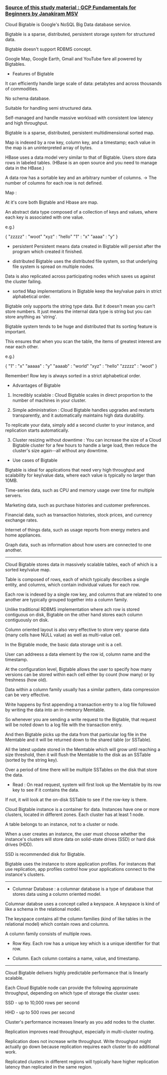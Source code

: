 ### [Source of this study material : GCP Fundamentals for Beginners by Janakiram MSV](https://www.udemy.com/course/google-cloud-platform-gcp-fundamentals-for-beginners/)


Cloud Bigtable is Google's NoSQL Big Data database service. 

Bigtable is a sparse, distributed, persistent storage system for structured data.

Bigtable doesn't support RDBMS concept.

Google Map, Google Earth, Gmail and YouTube fare all powered by Bigtables.

* Features of Bigtable

It can efficiently handle large scale of data: petabytes and across thousands of commodities.

No schema database.

Suitable for handling semi structured data.

Self-managed and handle massive workload with consistent low latency and high throughput.

Bigtable is a sparse, distributed, persistent multidimensional sorted map.

Map is indexed by a row key, column key, and a timestamp; 
each value in the map is an uninterpreted array of bytes.

HBase uses a data model very similar to that of Bigtable. 
Users store data rows in labeled tables. 
(HBase is an open source and you need to manage data in the HBase.)

A data row has a sortable key and an arbitrary number of columns.
-> The number of columns for each row is not defined.

Map :

At it's core both Bigtable and Hbase are map.

An abstract data type composed of a collection of keys and values,
where each key is associated with one value.

e.g.)

{
    "zzzzz" : "woot"
    "xyz" : "hello"
    "1" : "x"
    "aaaa" : "y"
}

- persistent
Persistent means data created in Bigtable will persist after the program which created it finished.

- distributed
Bigtable uses the distributed file system, so that underlying file system is spread on multiple nodes.

Data is also replicated across participating nodes which saves us against the cluster failing.

- sorted
Map implementations in Bigtable keep the key/value pairs in strict alphabetical order.

Bigtable only supports the string type data.
But it doesn't mean you can't store numbers.
It just means the internal data type is string but you can store anything as 'string'.

Bigtable system tends to be huge and distributed that its sorting feature is important.

This ensures that when you scan the table,
the items of greatest interest are near each other.

e.g.)

{
    "1" : "x"
    "aaaaa" : "y"
    "aaaab" : "world"
    "xyz" : "hello"
    "zzzzz" : "woot"
}

Remember! Row key is always sorted in a strict alphabetical order.


* Advantages of Bigtable

1) Incredibly scalable : 
Cloud Bigtable scales in direct proportion to the number of machines in your cluster.

2) Simple administration :
Cloud Bigtable handles upgrades and restarts transparently, and it automatically maintains
high data durability. 

To replicate your data, simply add a second cluster to your instance,
and replication starts automatically.

3) Cluster resizing without downtime :
You can increase the size of a Cloud Bigtable cluster for a few hours to handle a large load,
then reduce the cluster's size again--all without any downtime.

* Use cases of Bigtable

Bigtable is ideal for applications that need very high throughput and scalability
for key/value data, where each value is typically no larger than 10MB.

Time-series data, such as CPU and memory usage over time for multiple servers.

Marketing data, such as purchase histories and customer preferences.

Financial data, such as transaction histories, stock prices, and currency exchange rates.

Internet of things data, such as usage reports from energy meters and home appliances.

Graph data, such as information about how users are connected to one another.


-------------


Cloud Bigtable stores data in massively scalable tables, each of which is a sorted key/value map.

Table is composed of rows, each of which typically describes a single entity,
and columns, which contain individual values for each row.

Each row is indexed by a single row key, and columns that are related to one another
are typically grouped together into a column family.

Unlike traditional RDBMS implementation where ach row is stored contiguous on disk,
Bigtable on the other hand stores each column contiguously on disk.

Column oriented layout is also very effective to store very sparse data
(many cells have NULL value) as well as multi-value cell.


In the Bigtable mode, the basic data storage unit is a cell.

User can addreess a data element by the row id, column name and the timestamp.

At the configuration level, Bigtable allows the user to specify how many versions can be
stored within each cell either by count (how many) or by freshness (how old).

Data within a column family usually has a similar pattern, data compression can be very effective.

Write happens by first appending a transaction entry to a log file
followed by writing the data into an in-memory Memtable.

So whenever you are sending a write request to the Bigtable,
that request will be noted down to a log file with the transaction entry.

And then Bigtable picks up the data from that particular log file in the Memtable
and it will be returned down to the shared table (or SSTable).

All the latest update stored in the Memtable which will grow until reaching a size threshold,
then it will flush the Memtable to the disk as an SSTable (sorted by the string key).

Over a period of time there will be multiple SSTables on the disk that store the data.


- Read :
On read request, system will first look up the Memtable by its row key to see if
it contains the data. 

If not, it will look at the on-disk SSTable to see if the row-key is there.

Cloud Bigtable instance is a container for data.
Instances have one or more clusters, located in different zones.
Each cluster has at least 1 node.

A table belongs to an instance, not to a cluster or node.

When a user creates an instance, the user must choose whether the instance's clusters
will store data on solid-state drives (SSD) or hard disk drives (HDD).

SSD is recommended disk for Bigtable.

Bigtable uses the instance to store application profiles.
For instances that use replication, app profiles control how your applications connect
to the instance's clusters.



---------------


- Columnar Database : a columnar database is a type of database that stores data
using a column oriented model.

Columnar databse uses a concept called a keyspace. 
A keyspace is kind of like a schema in the relational model.

The keyspace contains all the column families (kind of like tables in the relational model)
which contain rows and columns.

A column family consists of multiple rows.

- Row Key. Each row has a unique key which is a unique identifier for that row.

- Column. Each column contains a name, value, and timestamp.


--------------


Cloud Bigtable delivers highly predictable performance that is linearly scalable.

Each Cloud Bigtable node can provide the following approximate throughput, depending on
which type of storage the cluster uses:

SSD - up to 10,000 rows per second

HHD - up to 500 rows per second

Cluster's performance increases linearly as you add nodes to the cluster.

Replication improves read throughput, especially in multi-cluster routing.

Replication does not increase write throughput. Write throughput might actually go down
because replication requires each cluster to do additional work.

Replicated clusters in different regions will typically have higher replication latency
than replicated in the same region.

